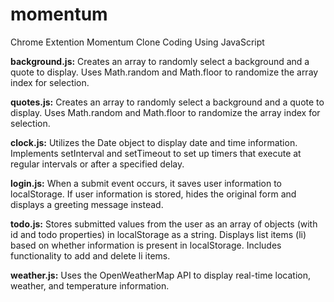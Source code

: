 # momentum
Chrome Extention Momentum Clone Coding Using JavaScript

**background.js:**
Creates an array to randomly select a background and a quote to display.
Uses Math.random and Math.floor to randomize the array index for selection.

**quotes.js:**
Creates an array to randomly select a background and a quote to display.
Uses Math.random and Math.floor to randomize the array index for selection.

**clock.js:**
Utilizes the Date object to display date and time information.
Implements setInterval and setTimeout to set up timers that execute at regular intervals or after a specified delay.

**login.js:**
When a submit event occurs, it saves user information to localStorage.
If user information is stored, hides the original form and displays a greeting message instead.

**todo.js:**
Stores submitted values from the user as an array of objects (with id and todo properties) in localStorage as a string.
Displays list items (li) based on whether information is present in localStorage.
Includes functionality to add and delete li items.

**weather.js:**
Uses the OpenWeatherMap API to display real-time location, weather, and temperature information.
